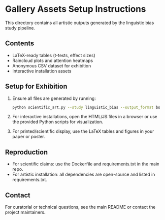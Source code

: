 # Gallery Assets Setup Instructions

This directory contains all artistic outputs generated by the linguistic bias study pipeline.

## Contents
- LaTeX-ready tables (t-tests, effect sizes)
- Raincloud plots and attention heatmaps
- Anonymous CSV dataset for exhibition
- Interactive installation assets

## Setup for Exhibition
1. Ensure all files are generated by running:

   ```bash
   python scientific_art.py --study linguistic_bias --output_format both --artifacts_dir ./gallery_assets
   ```

2. For interactive installations, open the HTML/JS files in a browser or use the provided Python scripts for visualization.

3. For printed/scientific display, use the LaTeX tables and figures in your paper or poster.

## Reproduction
- For scientific claims: use the Dockerfile and requirements.txt in the main repo.
- For artistic installation: all dependencies are open-source and listed in requirements.txt.

## Contact
For curatorial or technical questions, see the main README or contact the project maintainers.
